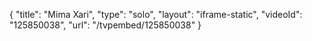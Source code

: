 {
    "title": "Mima Xari",
    "type": "solo",
    "layout": "iframe-static",
    "videoId": "125850038",
    "url": "\/tvpembed\/125850038"
}